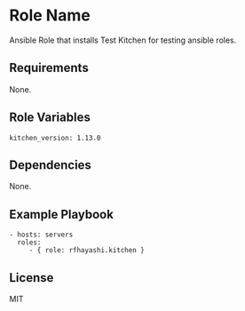 Role Name
=========

Ansible Role that installs Test Kitchen for testing ansible roles.

Requirements
------------

None.

Role Variables
--------------

    kitchen_version: 1.13.0

Dependencies
------------

None.

Example Playbook
----------------

    - hosts: servers
      roles:
         - { role: rfhayashi.kitchen }

License
-------

MIT
